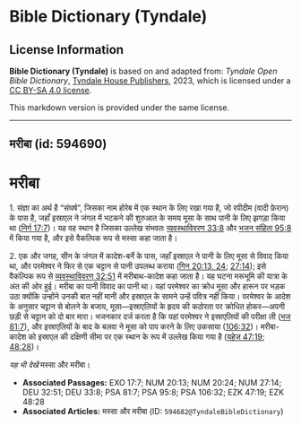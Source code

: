 # Bible Dictionary (Tyndale)

## License Information

**Bible Dictionary (Tyndale)** is based on and adapted from: _Tyndale Open Bible Dictionary_, [Tyndale House Publishers](https://tyndaleopenresources.com/), 2023, which is licensed under a [CC BY-SA 4.0 license](https://creativecommons.org/licenses/by-sa/4.0/legalcode.en).

This markdown version is provided under the same license.



--------------------------------

## मरीबा (id: 594690)

मरीबा
=====

1\. संज्ञा का अर्थ है “संघर्ष”, जिसका नाम होरेब में एक स्थान के लिए रखा गया है, जो रपीदीम (वादी फ़ेरान) के पास है, जहाँ इस्राएल ने जंगल में भटकने की शुरुआत के समय मूसा के साथ पानी के लिए झगड़ा किया था ([निर्ग 17:7](https://ref.ly/Exod17:7))। यह वह स्थान है जिसका उल्लेख संभवतः [व्यवस्थाविवरण 33:8](https://ref.ly/Deut33:8) और [भजन संहिता 95:8](https://ref.ly/Ps95:8) में किया गया है, और इसे वैकल्पिक रूप से मस्सा कहा जाता है।

2\. एक और जगह, सीन के जंगल में कादेश\-बर्ने के पास, जहाँ इस्राएल ने पानी के लिए मूसा से विवाद किया था, और परमेश्वर ने फिर से एक चट्टान से पानी उपलब्ध कराया ([गिन 20:13, 24](https://ref.ly/Num20:13,Num20:24); [27:14](https://ref.ly/Num27:14)); इसे वैकल्पिक रूप से [व्यवस्थाविवरण 32:51](https://ref.ly/Deut32:51) में मरीबाथ\-कादेश कहा जाता है। यह घटना मरूभूमि की यात्रा के अंत की ओर हुई। मरीबा का पानी विवाद का पानी था। यहां परमेश्वर का क्रोध मूसा और हारून पर भड़क उठा क्योंकि उन्होंने उनकी बात नहीं मानी और इस्राएल के सामने उन्हें पवित्र नहीं किया। परमेश्वर के आदेश के अनुसार चट्टान से बोलने के बजाय, मूसा—इस्राएलियों के हृदय की कठोरता पर क्रोधित होकर—अपनी छड़ी से चट्टान को दो बार मारा। भजनकार दर्ज करता है कि यहां परमेश्वर ने इस्राएलियों की परीक्षा ली ([भज 81:7](https://ref.ly/Ps81:7)), और इस्राएलियों के बाद के बलवा ने मूसा को पाप करने के लिए उकसाया ([106:32](https://ref.ly/Ps106:32))। मरीबा\-कादेश को इस्राएल की दक्षिणी सीमा पर एक स्थान के रूप में उल्लेख किया गया है ([यहेज 47:19](https://ref.ly/Ezek47:19); [48:28](https://ref.ly/Ezek48:28))।

*यह भी देखें* मस्सा और मरीबा।

* **Associated Passages:** EXO 17:7; NUM 20:13; NUM 20:24; NUM 27:14; DEU 32:51; DEU 33:8; PSA 81:7; PSA 95:8; PSA 106:32; EZK 47:19; EZK 48:28
* **Associated Articles:** मस्सा और मरीबा (ID: `594682@TyndaleBibleDictionary`)

